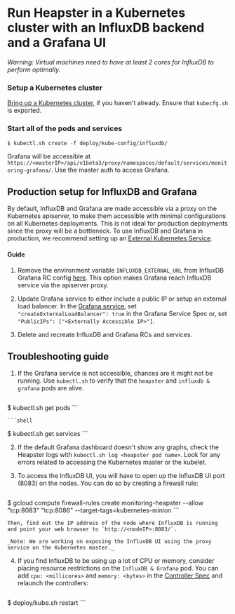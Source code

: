 # Run Heapster in a Kubernetes cluster with an InfluxDB backend and a Grafana UI

_Warning: Virtual machines need to have at least 2 cores for InfluxDB to perform optimally._

### Setup a Kubernetes cluster
[Bring up a Kubernetes cluster](https://github.com/GoogleCloudPlatform/kubernetes), if you haven't already. Ensure that `kubecfg.sh` is exported.

### Start all of the pods and services
```shell
$ kubectl.sh create -f deploy/kube-config/influxdb/
```

Grafana will be accessible at `https://<masterIP>/api/v1beta3/proxy/namespaces/default/services/monitoring-grafana/`. Use the master auth to access Grafana.

## Production setup for InfluxDB and Grafana

By default, InfluxDB and Grafana are made accessible via a proxy on the Kubernetes apiserver, to make them accessible with minimal configurations on all
Kubernetes deployments.
This is not ideal for production deployments since the proxy will be a bottleneck. 
To use InfluxDB and Grafana in production, we recommend setting up an [External Kubernetes Service](https://github.com/GoogleCloudPlatform/kubernetes/blob/master/docs/services.md#external-services).

#### Guide
1. Remove the environment variable `INFLUXDB_EXTERNAL_URL` from InfluxDB Grafana RC config [here](../deploy/kube-config/influxdb/influxdb-grafana-controller.json).
   This option makes Grafana reach InfluxDB service via the apiserver proxy.

2. Update Grafana service to either include a public IP or setup an external load balancer.
   In the [Grafana service](../deploy/kube-config/influxdb/grafana-service.json),  set `"createExternalLoadBalancer": true` in the Grafana Service Spec or,
   set `"PublicIPs": ["<Externally Accessible IP>"]`.

3. Delete and recreate InfluxDB and Grafana RCs and services.

## Troubleshooting guide
1. If the Grafana service is not accessible, chances are it might not be running. Use `kubectl.sh` to verify that the `heapster` and `influxdb & grafana` pods are alive.

	```shell
$ kubectl.sh get pods
	```

	```shell
$ kubectl.sh get services
	```

2. If the default Grafana dashboard doesn't show any graphs, check the Heapster logs with `kubectl.sh log <heapster pod name>`. Look for any errors related to accessing the Kubernetes master or the kubelet.

3. To access the InfluxDB UI, you will have to open up the InfluxDB UI port (8083) on the nodes. You can do so by creating a firewall rule:

	```shell
$ gcloud compute firewall-rules create monitoring-heapster --allow "tcp:8083" "tcp:8086" --target-tags=kubernetes-minion
	```

	Then, find out the IP address of the node where InfluxDB is running and point your web browser to `http://<nodeIP>:8083/`.

	_Note: We are working on exposing the InfluxDB UI using the proxy service on the Kubernetes master._

4. If you find InfluxDB to be using up a lot of CPU or memory, consider placing resource restrictions on the `InfluxDB & Grafana` pod. You can add `cpu: <millicores>` and `memory: <bytes>` in the [Controller Spec](deploy/kube-config/influxdb/influxdb-grafana-controller.yaml) and relaunch the controllers:

	```shell
$ deploy/kube.sh restart
	```
